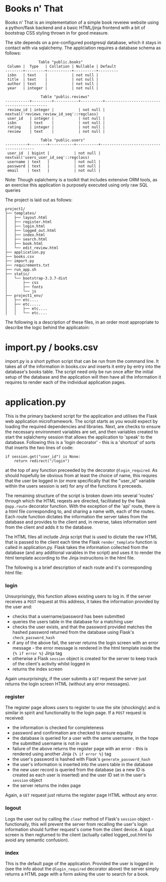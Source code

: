 # Books n' That

Books n' That is an implementation of a simple book reveiew website using a python/flask backend and a basic HTML/jinja frontend with a bit of bootstrap CSS styling thrown in for good measure.  

The site depends on a pre-configured postgresql database, which it stays in contact with via sqlalchemy. The applciation requires a database schema as follows:

```
               Table "public.books"
 Column |  Type   | Collation | Nullable | Default
--------+---------+-----------+----------+---------
 isbn   | text    |           | not null |
 title  | text    |           | not null |
 author | text    |           | not null |
 year   | integer |           | not null |

                Table "public.reviews"
-----------+---------+-----------+----------+--------------------------------------------
 review_id | integer |           | not null | nextval('reviews_review_id_seq'::regclass)
 user_id   | integer |           | not null |
 isbn      | text    |           | not null |
 rating    | integer |           | not null |
 review    | text    |           | not null |

                Table "public.users"
----------+--------+-----------+----------+----------------------------------------
 user_id  | bigint |           | not null | nextval('users_user_id_seq'::regclass)
 username | text   |           | not null |
 password | text   |           | not null |
 email    | text   |           | not null |
```

Note: Though sqlalchemy is a toolkit that includes extensive ORM tools, as an exercise this application is purposely executed using only raw SQL queries

The project is laid out as follows:
```
project1/
├── templates/
│   ├── layout.html
│   ├── register.html
│   ├── login.html
│   ├── logged_out.html
│   ├── index.html
│   ├── search.html
│   ├── book.html
│   └── edit_review.html
├── application.py
├── books.csv
├── import.py
├── requirements.txt
├── run_app.sh
├── static/
│   └── bootstrap-3.3.7-dist
│       ├── css 
│       ├── fonts
│       └── js
├── project1_env/
│   ├── etc....
│   ├── etc.....
│   │   ├── etc....
│   │   └── etc....
```
The following is a description of these files, in an order most appropriate to describe the logic behind the applicatoin:

# import.py / books.csv

import.py is a short python script that can be run from the command line. It takes all of the information in books.csv and inserts it entry by entry into the database's books table. The script need only be run once after the initial setup of the database and the application will then have all the information it requires to render each of the individual application pages. 

# application.py

This is the primary backend script for the application and utilises the Flask web application microframework. The script starts as you would expect by loading the required dependencies and libraries. Next, are checks to ensure the necessary environment variables are set, and then variables created to start the sqlalchemy session that allows the application to 'speak' to the database. Following this is a 'login decorator' - this is a 'shortcut' of sorts that inserts the two lines of code:
```
if session.get("user_id") is None:
    return redirect("/login")
```
at the top of any function preceeded by the decorator `@login_required`. As should hopefully be obvious from at least the choice of name, this requres that the user be logged in (or more specifically that the "user_id" variable within the users session is set) for any of the functions it preceeds. 

The remaining structure of the script is broken down into several 'routes' through which the HTML reqests are directed, facilitated by the flask `@app.route` decorator function. With the exception of the 'api' route, there is a html file corresponding to, and sharing a name with, each of the routes. Each route function dictates the information the server takes from the database and provides to the client and, in reverse, takes information sent from the client and adds it to the database. 

The HTML files all include Jinja script that is used to dictate the raw HTML that is passed to the client each time the  Flask `render_template` function is called in application.py. Flask takes the information collected from the database (and any additional varables in the script) and uses it to render the html template according to the Jinja instrucitons in the html file.  

The following is a brief description of each route and it's corresponding html file:

<h3>login</h3>

Unsurprisingly, this function allows existing users to log in. If the server receives a `POST` request at this address, it takes the information provided by the user and:
<br>

  * checks that a username/password has been submitted
  * queries the users table in the database for a matching user
  * checks the user exists, and that the password provided matches the hashed password returned from the database using Flask's `check_password_hash`
  * if any of the above fail, the server returns the login screen with an error message - the error message is rendered in the html template inside the `{% if error %}` Jinja tag
  * otherwise a Flask `session` object is created for the server to keep track of the client's activity whilst logged in
  * returns the index screen
 
Again unsurprisingly, if the user submits a `GET` request the server just returns the login screen HTML (without any error messages).

<h3>register</h3>

The register page allows users to register to use the site (shockingly) and is similar in spirit and functionality to the login page. If a `POST` request is received:
<br>

  * the information is checked for completeness 
  * password and confirmation are checked to ensure equality
  * the database is queried for a user with the same username, in the hope the submitted username is not in use
  * failure of the above returns the register page with an error - this is rendered using another Jinja `{% if error %}` tag
  * the user's password is hashed with Flask's `generate_password_hash`
  * the user's information is inserted into the users table in the database
  * the new user record is queried from the database (as a new ID is created as each user is inserted) and the user ID set in the user's `session` object
  * the server returns the index page
  
Again, a `GET` request just returns the register page HTML without any error.

<h3>logout</h3>

Logs the user out by calling the `clear` method of Flask's `session` object - functionally, this will prevent the server from recalling the user's login information should further request's come from the client device. A logut screen is then regturned to the client (actually called logged_out.html to avoid any semantic confusion).

<h3>index</h3>

This is the default page of the application. Provided the user is logged in (see the info about the `@login_required` decorator above) the server simply returns a HTML page with a form asking the user to search for a book.

